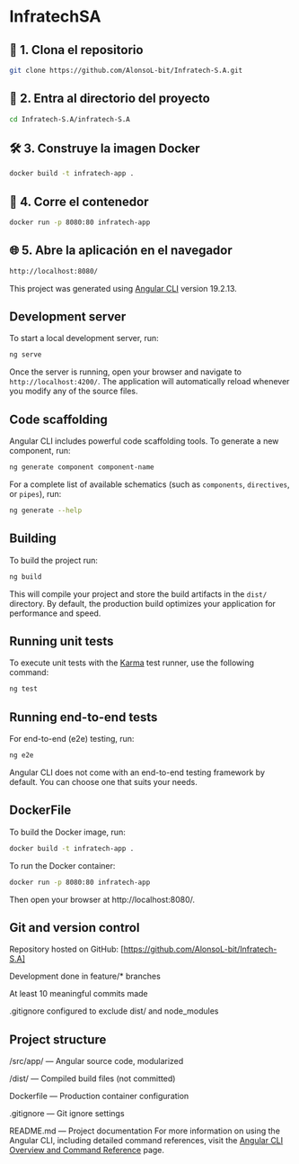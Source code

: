 # InfratechSA

## 🐳 1. Clona el repositorio

```bash
git clone https://github.com/AlonsoL-bit/Infratech-S.A.git
```

## 📂 2. Entra al directorio del proyecto

```bash
cd Infratech-S.A/infratech-S.A
```

## 🛠️ 3. Construye la imagen Docker

```bash
docker build -t infratech-app .
```

## 🚀 4. Corre el contenedor

```bash
docker run -p 8080:80 infratech-app
```

## 🌐 5. Abre la aplicación en el navegador

```bash
http://localhost:8080/
```

This project was generated using [Angular CLI](https://github.com/angular/angular-cli) version 19.2.13.

## Development server

To start a local development server, run:

```bash
ng serve
```

Once the server is running, open your browser and navigate to `http://localhost:4200/`. The application will automatically reload whenever you modify any of the source files.

## Code scaffolding

Angular CLI includes powerful code scaffolding tools. To generate a new component, run:

```bash
ng generate component component-name
```

For a complete list of available schematics (such as `components`, `directives`, or `pipes`), run:

```bash
ng generate --help
```

## Building

To build the project run:

```bash
ng build
```

This will compile your project and store the build artifacts in the `dist/` directory. By default, the production build optimizes your application for performance and speed.

## Running unit tests

To execute unit tests with the [Karma](https://karma-runner.github.io) test runner, use the following command:

```bash
ng test
```

## Running end-to-end tests

For end-to-end (e2e) testing, run:

```bash
ng e2e
```

Angular CLI does not come with an end-to-end testing framework by default. You can choose one that suits your needs.

## DockerFile

To build the Docker image, run:

```bash
docker build -t infratech-app .
```

To run the Docker container:

```bash
docker run -p 8080:80 infratech-app
```

Then open your browser at http://localhost:8080/.

## Git and version control

Repository hosted on GitHub: [https://github.com/AlonsoL-bit/Infratech-S.A]

Development done in feature/* branches

At least 10 meaningful commits made

.gitignore configured to exclude dist/ and node_modules

## Project structure

/src/app/ — Angular source code, modularized

/dist/ — Compiled build files (not committed)

Dockerfile — Production container configuration

.gitignore — Git ignore settings

README.md — Project documentation
For more information on using the Angular CLI, including detailed command references, visit the [Angular CLI Overview and Command Reference](https://angular.dev/tools/cli) page.
